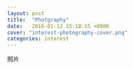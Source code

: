 ```yaml
---
layout: post
title:  "Photgraphy"
date:   2016-01-12 15:18:15 +0800
cover: "interest-photography-cover.png"
categories: interest
---
```


照片
